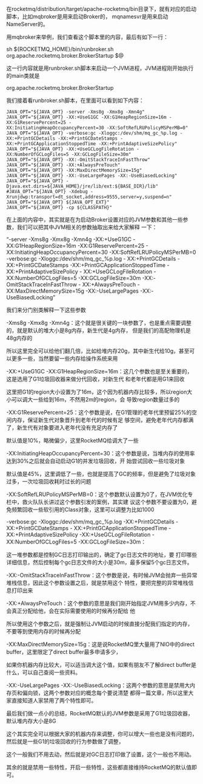 在rocketmq/distribution/target/apache-rocketmq/bin目录下，就有对应的启动脚本，比如mqbroker是用来启动Broker的，
mqnamesvr是用来启动NameServer的。

用mqbroker来举例，我们查看这个脚本里的内容，最后有如下一行：

sh ${ROCKETMQ_HOME}/bin/runbroker.sh org.apache.rocketmq.broker.BrokerStartup $@

这一行内容就是用runbroker.sh脚本来启动一个JVM进程，JVM进程刚开始执行的main类就是

org.apache.rocketmq.broker.BrokerStartup

我们接着看runbroker.sh脚本，在里面可以看到如下内容：
````
JAVA_OPT="${JAVA_OPT} -server -Xms8g -Xmx8g -Xmn4g"
JAVA_OPT="${JAVA_OPT} -XX:+UseG1GC -XX:G1HeapRegionSize=16m -XX:G1ReservePercent=25 -
XX:InitiatingHeapOccupancyPercent=30 -XX:SoftRefLRUPolicyMSPerMB=0"
JAVA_OPT="${JAVA_OPT} -verbose:gc -Xloggc:/dev/shm/mq_gc_%p.log -XX:+PrintGCDetails -XX:+PrintGCDateStamps -
XX:+PrintGCApplicationStoppedTime -XX:+PrintAdaptiveSizePolicy"
JAVA_OPT="${JAVA_OPT} -XX:+UseGCLogFileRotation -XX:NumberOfGCLogFiles=5 -XX:GCLogFileSize=30m"
JAVA_OPT="${JAVA_OPT} -XX:-OmitStackTraceInFastThrow"
JAVA_OPT="${JAVA_OPT} -XX:+AlwaysPreTouch"
JAVA_OPT="${JAVA_OPT} -XX:MaxDirectMemorySize=15g"
JAVA_OPT="${JAVA_OPT} -XX:-UseLargePages -XX:-UseBiasedLocking"
JAVA_OPT="${JAVA_OPT} -Djava.ext.dirs=${JAVA_HOME}/jre/lib/ext:${BASE_DIR}/lib"
#JAVA_OPT="${JAVA_OPT} -Xdebug -Xrunjdwp:transport=dt_socket,address=9555,server=y,suspend=n"
JAVA_OPT="${JAVA_OPT} ${JAVA_OPT_EXT}"
JAVA_OPT="${JAVA_OPT} -cp ${CLASSPATH}"
````
在上面的内容中，其实就是在为启动Broker设置对应的JVM参数和其他一些参数，我们可以把其中JVM相关的参数抽取出来给大家解释
一下：

“-server -Xms8g -Xmx8g -Xmn4g -XX:+UseG1GC -XX:G1HeapRegionSize=16m -XX:G1ReservePercent=25 -
XX:InitiatingHeapOccupancyPercent=30 -XX:SoftRefLRUPolicyMSPerMB=0 -verbose:gc -Xloggc:/dev/shm/mq_gc_%p.log -
XX:+PrintGCDetails -XX:+PrintGCDateStamps -XX:+PrintGCApplicationStoppedTime -XX:+PrintAdaptiveSizePolicy -
XX:+UseGCLogFileRotation -XX:NumberOfGCLogFiles=5 -XX:GCLogFileSize=30m -XX:-OmitStackTraceInFastThrow -
XX:+AlwaysPreTouch -XX:MaxDirectMemorySize=15g -XX:-UseLargePages -XX:-UseBiasedLocking”

我们来分门别类解释一下这些参数


-Xms8g -Xmx8g -Xmn4g：这个就是很关键的一块参数了，也是重点需要调整的，就是默认的堆大小是8g内存，新生代是4g内存，
但是我们的高配物理机是48g内存的

所以这里完全可以给他们翻几倍，比如给堆内存20g，其中新生代给10g，甚至可以更多一些，当然要留一些内存给操作系统来用

-XX:+UseG1GC -XX:G1HeapRegionSize=16m：这几个参数也是至关重要的，这是选用了G1垃圾回收器来做分代回收，对新生代
和老年代都是用G1来回收

这里把G1的region大小设置为了16m，这个因为机器内存比较多，所以region大小可以调大一些给到16m，不然用2m的region，会
导致region数量过多的

-XX:G1ReservePercent=25：这个参数是说，在G1管理的老年代里预留25%的空闲内存，保证新生代对象晋升到老年代的时候有足
够空间，避免老年代内存都满了，新生代有对象要进入老年代没有充足内存了

默认值是10%，略微偏少，这里RocketMQ给调大了一些

-XX:InitiatingHeapOccupancyPercent=30：这个参数是说，当堆内存的使用率达到30%之后就会自动启动G1的并发垃圾回收，开
始尝试回收一些垃圾对象

默认值是45%，这里调低了一些，也就是提高了GC的频率，但是避免了垃圾对象过多，一次垃圾回收耗时过长的问题

-XX:SoftRefLRUPolicyMSPerMB=0：这个参数默认设置为0了，在JVM优化专栏中，救火队队长讲过这个参数引发的案例，其实建
议这个参数不要设置为0，避免频繁回收一些软引用的Class对象，这里可以调整为比如1000

-verbose:gc -Xloggc:/dev/shm/mq_gc_%p.log -XX:+PrintGCDetails -XX:+PrintGCDateStamps -
XX:+PrintGCApplicationStoppedTime -XX:+PrintAdaptiveSizePolicy -XX:+UseGCLogFileRotation -
XX:NumberOfGCLogFiles=5 -XX:GCLogFileSize=30m：

这一堆参数都是控制GC日志打印输出的，确定了gc日志文件的地址，要
打印哪些详细信息，然后控制每个gc日志文件的大小是30m，最多保留5个gc日志文件。

-XX:-OmitStackTraceInFastThrow：这个参数是说，有时候JVM会抛弃一些异常堆栈信息，因此这个参数设置之后，就是禁用这个
特性，要把完整的异常堆栈信息打印出来

-XX:+AlwaysPreTouch：这个参数的意思是我们刚开始指定JVM用多少内存，不会真正分配给他，会在实际需要使用的时候再分配给
他

所以使用这个参数之后，就是强制让JVM启动的时候直接分配我们指定的内存，不要等到使用内存的时候再分配

-XX:MaxDirectMemorySize=15g：这是说RocketMQ里大量用了NIO中的direct buffer，这里限定了direct buffer最多申请多少，

如果你机器内存比较大，可以适当调大这个值，如果有朋友不了解direct buffer是什么，可以自己查阅一些资料。

-XX:-UseLargePages -XX:-UseBiasedLocking：这两个参数的意思是禁用大内存页和偏向锁，这两个参数对应的概念每个要说清楚
都得一篇文章，所以这里大家直接知道人家禁用了两个特性即可。

最后我们做一点小的总结，RocketMQ默认的JVM参数是采用了G1垃圾回收器，默认堆内存大小是8G

这个其实完全可以根据大家的机器内存来调整，你可以增大一些也是没有问题的，然后就是一些G1的垃圾回收的行为参数做了调整，

这个一般我们不用去动，然后就是对GC日志打印做了设置，这个一般也不用动。

其余的就是禁用一些特性，开启一些特性，这些都直接维持RocketMQ的默认值即可。